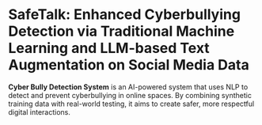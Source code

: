 # SafeTalk: Enhanced Cyberbullying Detection via Traditional Machine Learning and LLM-based Text Augmentation on Social Media Data
**Cyber Bully Detection System** is an AI-powered system that uses NLP to detect and prevent cyberbullying in online spaces. By combining synthetic training data with real-world testing, it aims to create safer, more respectful digital interactions.
